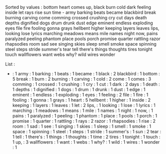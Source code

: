 Sorted by values :
bottom heart comes up, black burn cold dark feeling inside let rays rise sun time - army barking beats became blackbird break burning carving come comming crossed crushing cry cut days death depths dignified dogs drum drunk dust edge eminent endless exploding eyes file fire fooling gonna grays hellbent higher keeping layers leaves lips, looking lose lyrics marching meadows means mile names night now, pains paralyzed peeling phantom place pools porch promise quarter rattling razor rhapsodies room sad see singing skies sleep smell smoke space spinning steel steps stride summer's tear tell there's things thoughts tires tonight touch wallflowers want webs why? wild wires wonder 

List :
- : 1
army : 1
barking : 1
beats : 1
became : 1
black : 2
blackbird : 1
bottom : 5
break : 1
burn : 2
burning : 1
carving : 1
cold : 2
come : 1
comes : 3
comming : 1
crossed : 1
crushing : 1
cry : 1
cut : 1
dark : 2
days : 1
death : 1
depths : 1
dignified : 1
dogs : 1
drum : 1
drunk : 1
dust : 1
edge : 1
eminent : 1
endless : 1
exploding : 1
eyes : 1
feeling : 2
file : 1
fire : 1
fooling : 1
gonna : 1
grays : 1
heart : 5
hellbent : 1
higher : 1
inside : 2
keeping : 1
layers : 1
leaves : 1
let : 2
lips, : 1
looking : 1
lose : 1
lyrics : 1
marching : 1
meadows : 1
means : 1
mile : 1
names : 1
night : 1
now, : 1
pains : 1
paralyzed : 1
peeling : 1
phantom : 1
place : 1
pools : 1
porch : 1
promise : 1
quarter : 1
rattling : 1
rays : 2
razor : 1
rhapsodies : 1
rise : 2
room : 1
sad : 1
see : 1
singing : 1
skies : 1
sleep : 1
smell : 1
smoke : 1
space : 1
spinning : 1
steel : 1
steps : 1
stride : 1
summer's : 1
sun : 2
tear : 1
tell : 1
there's : 1
things : 1
thoughts : 1
time : 2
tires : 1
tonight : 1
touch : 1
up, : 3
wallflowers : 1
want : 1
webs : 1
why? : 1
wild : 1
wires : 1
wonder : 1
